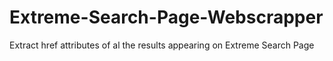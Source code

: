 # Extreme-Search-Page-Webscrapper
Extract href attributes of al the results appearing on Extreme Search Page
